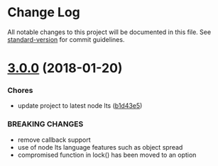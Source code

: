 # Change Log

All notable changes to this project will be documented in this file. See [standard-version](https://github.com/conventional-changelog/standard-version) for commit guidelines.

<a name="3.0.0"></a>
# [3.0.0](https://github.com/moxystudio/node-promptly/compare/v2.0.1...v3.0.0) (2018-01-20)


### Chores

* update project to latest node lts ([b1d43e5](https://github.com/moxystudio/node-promptly/commit/b1d43e5))


### BREAKING CHANGES

* remove callback support
* use of node lts language features such as object spread
* compromised function in lock() has been moved to an option
